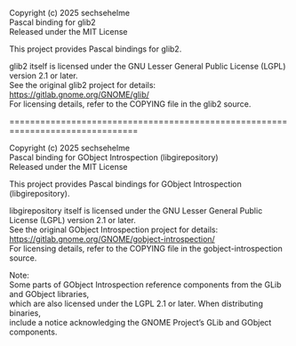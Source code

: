 Copyright (c) 2025 sechsehelme  
Pascal binding for glib2  
Released under the MIT License

This project provides Pascal bindings for glib2.

glib2 itself is licensed under the GNU Lesser General Public License (LGPL) version 2.1 or later.  
See the original glib2 project for details: https://gitlab.gnome.org/GNOME/glib/  
For licensing details, refer to the COPYING file in the glib2 source.

===============================================================================

Copyright (c) 2025 sechsehelme  
Pascal binding for GObject Introspection (libgirepository)  
Released under the MIT License

This project provides Pascal bindings for GObject Introspection (libgirepository).

libgirepository itself is licensed under the GNU Lesser General Public License (LGPL) version 2.1 or later.  
See the original GObject Introspection project for details: https://gitlab.gnome.org/GNOME/gobject-introspection/  
For licensing details, refer to the COPYING file in the gobject-introspection source.

Note:  
Some parts of GObject Introspection reference components from the GLib and GObject libraries,  
which are also licensed under the LGPL 2.1 or later. When distributing binaries,  
include a notice acknowledging the GNOME Project’s GLib and GObject components.

